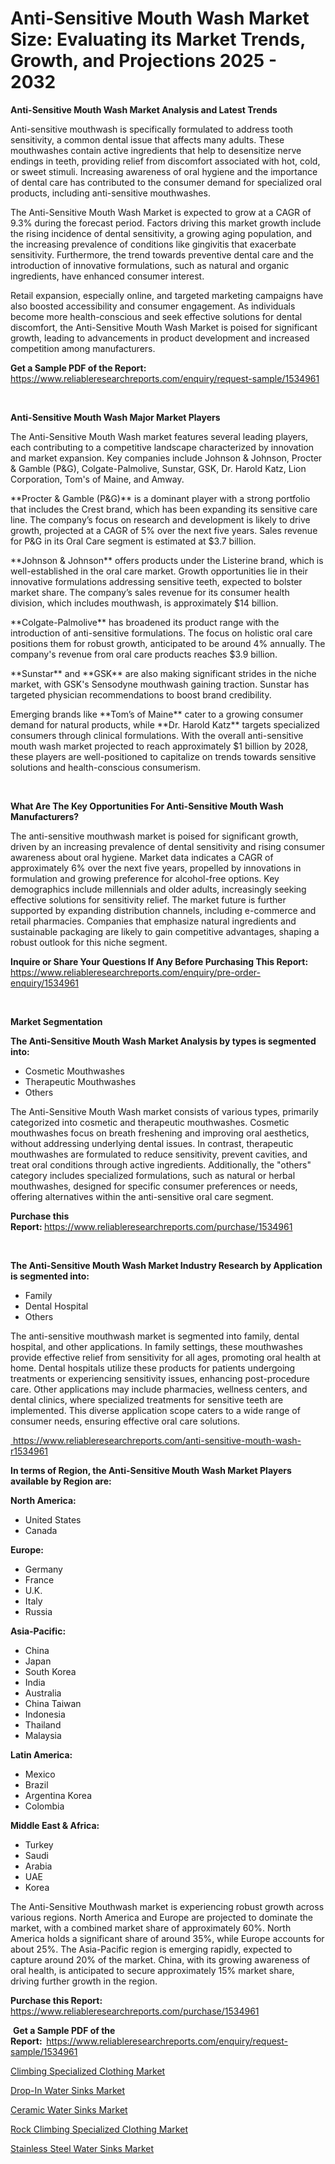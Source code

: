 <p><h1>Anti-Sensitive Mouth Wash Market Size: Evaluating its Market Trends, Growth, and Projections 2025 - 2032</h1></p><p><strong>Anti-Sensitive Mouth Wash Market Analysis and Latest Trends</strong></p>
<p><p>Anti-sensitive mouthwash is specifically formulated to address tooth sensitivity, a common dental issue that affects many adults. These mouthwashes contain active ingredients that help to desensitize nerve endings in teeth, providing relief from discomfort associated with hot, cold, or sweet stimuli. Increasing awareness of oral hygiene and the importance of dental care has contributed to the consumer demand for specialized oral products, including anti-sensitive mouthwashes.</p><p>The Anti-Sensitive Mouth Wash Market is expected to grow at a CAGR of 9.3% during the forecast period. Factors driving this market growth include the rising incidence of dental sensitivity, a growing aging population, and the increasing prevalence of conditions like gingivitis that exacerbate sensitivity. Furthermore, the trend towards preventive dental care and the introduction of innovative formulations, such as natural and organic ingredients, have enhanced consumer interest.</p><p>Retail expansion, especially online, and targeted marketing campaigns have also boosted accessibility and consumer engagement. As individuals become more health-conscious and seek effective solutions for dental discomfort, the Anti-Sensitive Mouth Wash Market is poised for significant growth, leading to advancements in product development and increased competition among manufacturers.</p></p>
<p><strong>Get a Sample PDF of the Report:&nbsp;</strong> <a href="https://www.reliableresearchreports.com/enquiry/request-sample/1534961?utm_campaign=32&utm_medium=2&utm_source=Github&utm_content=ia&utm_term=09022025&utm_id=anti-sensitive-mouth-wash">https://www.reliableresearchreports.com/enquiry/request-sample/1534961</a></p>
<p>&nbsp;</p>
<p><strong>Anti-Sensitive Mouth Wash Major Market Players</strong></p>
<p><p>The Anti-Sensitive Mouth Wash market features several leading players, each contributing to a competitive landscape characterized by innovation and market expansion. Key companies include Johnson & Johnson, Procter & Gamble (P&G), Colgate-Palmolive, Sunstar, GSK, Dr. Harold Katz, Lion Corporation, Tom's of Maine, and Amway.</p><p>**Procter & Gamble (P&G)** is a dominant player with a strong portfolio that includes the Crest brand, which has been expanding its sensitive care line. The company’s focus on research and development is likely to drive growth, projected at a CAGR of 5% over the next five years. Sales revenue for P&G in its Oral Care segment is estimated at $3.7 billion.</p><p>**Johnson & Johnson** offers products under the Listerine brand, which is well-established in the oral care market. Growth opportunities lie in their innovative formulations addressing sensitive teeth, expected to bolster market share. The company’s sales revenue for its consumer health division, which includes mouthwash, is approximately $14 billion.</p><p>**Colgate-Palmolive** has broadened its product range with the introduction of anti-sensitive formulations. The focus on holistic oral care positions them for robust growth, anticipated to be around 4% annually. The company's revenue from oral care products reaches $3.9 billion.</p><p>**Sunstar** and **GSK** are also making significant strides in the niche market, with GSK's Sensodyne mouthwash gaining traction. Sunstar has targeted physician recommendations to boost brand credibility.</p><p>Emerging brands like **Tom’s of Maine** cater to a growing consumer demand for natural products, while **Dr. Harold Katz** targets specialized consumers through clinical formulations. With the overall anti-sensitive mouth wash market projected to reach approximately $1 billion by 2028, these players are well-positioned to capitalize on trends towards sensitive solutions and health-conscious consumerism.</p></p>
<p>&nbsp;</p>
<p><strong>What Are The Key Opportunities For Anti-Sensitive Mouth Wash Manufacturers?</strong></p>
<p><p>The anti-sensitive mouthwash market is poised for significant growth, driven by an increasing prevalence of dental sensitivity and rising consumer awareness about oral hygiene. Market data indicates a CAGR of approximately 6% over the next five years, propelled by innovations in formulation and growing preference for alcohol-free options. Key demographics include millennials and older adults, increasingly seeking effective solutions for sensitivity relief. The market future is further supported by expanding distribution channels, including e-commerce and retail pharmacies. Companies that emphasize natural ingredients and sustainable packaging are likely to gain competitive advantages, shaping a robust outlook for this niche segment.</p></p>
<p><strong>Inquire or Share Your Questions If Any Before Purchasing This Report:</strong> <a href="https://www.reliableresearchreports.com/enquiry/pre-order-enquiry/1534961?utm_campaign=32&utm_medium=2&utm_source=Github&utm_content=ia&utm_term=09022025&utm_id=anti-sensitive-mouth-wash">https://www.reliableresearchreports.com/enquiry/pre-order-enquiry/1534961</a></p>
<p>&nbsp;</p>
<p><strong>Market Segmentation</strong></p>
<p><strong>The Anti-Sensitive Mouth Wash Market Analysis by types is segmented into:</strong></p>
<p><ul><li>Cosmetic Mouthwashes</li><li>Therapeutic Mouthwashes</li><li>Others</li></ul></p>
<p><p>The Anti-Sensitive Mouth Wash market consists of various types, primarily categorized into cosmetic and therapeutic mouthwashes. Cosmetic mouthwashes focus on breath freshening and improving oral aesthetics, without addressing underlying dental issues. In contrast, therapeutic mouthwashes are formulated to reduce sensitivity, prevent cavities, and treat oral conditions through active ingredients. Additionally, the "others" category includes specialized formulations, such as natural or herbal mouthwashes, designed for specific consumer preferences or needs, offering alternatives within the anti-sensitive oral care segment.</p></p>
<p><strong>Purchase this Report:&nbsp;</strong><a href="https://www.reliableresearchreports.com/purchase/1534961?utm_campaign=32&utm_medium=2&utm_source=Github&utm_content=ia&utm_term=09022025&utm_id=anti-sensitive-mouth-wash">https://www.reliableresearchreports.com/purchase/1534961</a></p>
<p>&nbsp;</p>
<p><strong>The Anti-Sensitive Mouth Wash Market Industry Research by Application is segmented into:</strong></p>
<p><ul><li>Family</li><li>Dental Hospital</li><li>Others</li></ul></p>
<p><p>The anti-sensitive mouthwash market is segmented into family, dental hospital, and other applications. In family settings, these mouthwashes provide effective relief from sensitivity for all ages, promoting oral health at home. Dental hospitals utilize these products for patients undergoing treatments or experiencing sensitivity issues, enhancing post-procedure care. Other applications may include pharmacies, wellness centers, and dental clinics, where specialized treatments for sensitive teeth are implemented. This diverse application scope caters to a wide range of consumer needs, ensuring effective oral care solutions.</p></p>
<p><a href="https://www.reliableresearchreports.com/anti-sensitive-mouth-wash-r1534961?utm_campaign=32&utm_medium=2&utm_source=Github&utm_content=ia&utm_term=09022025&utm_id=anti-sensitive-mouth-wash">&nbsp;https://www.reliableresearchreports.com/anti-sensitive-mouth-wash-r1534961</a></p>
<p><strong>In terms of Region, the Anti-Sensitive Mouth Wash Market Players available by Region are:</strong></p>
<p>
    <p> <strong> North America: </strong>
        <ul>
            <li>United States</li>
            <li>Canada</li>
        </ul>
        </p> 
    <p> <strong> Europe: </strong>
        <ul>
            <li>Germany</li>
            <li>France</li>
            <li>U.K.</li>
            <li>Italy</li>
            <li>Russia</li>
        </ul>
        </p> 
    <p> <strong> Asia-Pacific: </strong>
        <ul>
            <li>China</li>
            <li>Japan</li>
            <li>South Korea</li>
            <li>India</li>
            <li>Australia</li>
            <li>China Taiwan</li>
            <li>Indonesia</li>
            <li>Thailand</li>
            <li>Malaysia</li>
        </ul>
        </p> 
    <p> <strong> Latin America: </strong>
        <ul>
            <li>Mexico</li>
            <li>Brazil</li>
            <li>Argentina Korea</li>
            <li>Colombia</li>
        </ul>
        </p> 
    <p> <strong> Middle East & Africa: </strong>
        <ul>
            <li>Turkey</li>
            <li>Saudi</li>
            <li>Arabia</li>
            <li>UAE</li>
            <li>Korea</li>
        </ul>
    </p>
    </p>
<p><p>The Anti-Sensitive Mouthwash market is experiencing robust growth across various regions. North America and Europe are projected to dominate the market, with a combined market share of approximately 60%. North America holds a significant share of around 35%, while Europe accounts for about 25%. The Asia-Pacific region is emerging rapidly, expected to capture around 20% of the market. China, with its growing awareness of oral health, is anticipated to secure approximately 15% market share, driving further growth in the region.</p></p>
<p><strong>Purchase this Report: </strong><a href="https://www.reliableresearchreports.com/purchase/1534961?utm_campaign=32&utm_medium=2&utm_source=Github&utm_content=ia&utm_term=09022025&utm_id=anti-sensitive-mouth-wash">https://www.reliableresearchreports.com/purchase/1534961</a></p>
<p>&nbsp;<strong>Get a Sample PDF of the Report:&nbsp;&nbsp;</strong><a href="https://www.reliableresearchreports.com/enquiry/request-sample/1534961?utm_campaign=32&utm_medium=2&utm_source=Github&utm_content=ia&utm_term=09022025&utm_id=anti-sensitive-mouth-wash">https://www.reliableresearchreports.com/enquiry/request-sample/1534961</a></p>
<p><strong></strong></p>
<p><p><a href="https://github.com/tandiapannas/Market-Research-Report-List-1/blob/main/climbing-specialized-clothing-market.md?utm_campaign=32&utm_medium=2&utm_source=Github&utm_content=ia&utm_term=09022025&utm_id=anti-sensitive-mouth-wash">Climbing Specialized Clothing Market</a></p><p><a href="https://github.com/azorrotutus/Market-Research-Report-List-1/blob/main/drop-in-water-sinks-market.md?utm_campaign=32&utm_medium=2&utm_source=Github&utm_content=ia&utm_term=09022025&utm_id=anti-sensitive-mouth-wash">Drop-In Water Sinks Market</a></p><p><a href="https://github.com/spoorsusama/Market-Research-Report-List-1/blob/main/ceramic-water-sinks-market.md?utm_campaign=32&utm_medium=2&utm_source=Github&utm_content=ia&utm_term=09022025&utm_id=anti-sensitive-mouth-wash">Ceramic Water Sinks Market</a></p><p><a href="https://github.com/calfiltinor/Market-Research-Report-List-1/blob/main/rock-climbing-specialized-clothing-market.md?utm_campaign=32&utm_medium=2&utm_source=Github&utm_content=ia&utm_term=09022025&utm_id=anti-sensitive-mouth-wash">Rock Climbing Specialized Clothing Market</a></p><p><a href="https://github.com/lynlynyusay/Market-Research-Report-List-1/blob/main/stainless-steel-water-sinks-market.md?utm_campaign=32&utm_medium=2&utm_source=Github&utm_content=ia&utm_term=09022025&utm_id=anti-sensitive-mouth-wash">Stainless Steel Water Sinks Market</a></p></p>